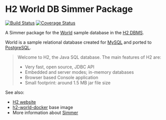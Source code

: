 H2 World DB Simmer Package
==========================

[![Build Status](https://travis-ci.org/similitude/h2-world-simmer.svg?branch=master)](https://travis-ci.org/similitude/h2-world-simmer)
[![Coverage Status](https://coveralls.io/repos/similitude/h2-world-simmer/badge.png)](https://coveralls.io/r/similitude/h2-world-simmer)

A Simmer package for the [World](https://dev.mysql.com/doc/world-setup/en/)
sample database in the [H2 DBMS](http://www.h2database.com/html/main.html).

World is a sample relational database created for [MySQL](https://dev.mysql.com/doc/world-setup/en/)
and ported to [PostgreSQL](http://pgfoundry.org/frs/?group_id=1000150&release_id=366#world-world-1.0-title-content).

> Welcome to H2, the Java SQL database. The main features of H2 are:
>
> * Very fast, open source, JDBC API
> * Embedded and server modes; in-memory databases
> * Browser based Console application
> * Small footprint: around 1.5 MB jar file size

See also:

* [H2 website](http://www.h2database.com/html/main.html)
* [h2-world-docker](https://github.com/similitude/h2-world-docker) base image
* More information about [Simmer](https://www.runsimmer.com/)
